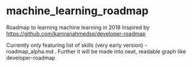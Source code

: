 # machine_learning_roadmap
Roadmap to learning machine learning in 2018
Inspired by https://github.com/kamranahmedse/developer-roadmap

Currently only featuring list of skills (very early version) - roadmap_alpha.md .
Further it will be made into neat, readable graph like developer-roadmap
